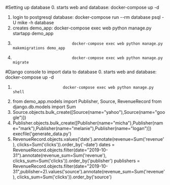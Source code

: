 #Setting up database
0. starts web and database:      docker-compose up -d
1. login to postgresql database: docker-compose run --rm database psql -U mike -h database
2. creates demo_app:             docker-compose exec web python manage.py startapp demo_app
3.                               docker-compose exec web python manage.py makemigrations demo_app
4.                               docker-compose exec web python manage.py migrate

#Django console to import data to database
0. starts web and database:  docker-compose up -d 
1.                           docker-compose exec web python manage.py shell
2. from demo_app.models import Publisher, Source, RevenueRecord
   from django.db.models import Sum 
3. Source.objects.bulk_create([Source(name="yahoo"),Source(name="google")])
4. Publisher.objects.bulk_create([Publisher(name="micha"),Publisher(name="mark"),Publisher(name="melanie"),Publisher(name="logan")])
execfile('generate_data.py')
5. RevenueRecord.objects.values('date').annotate(revenue=Sum('revenue'), clicks=Sum('clicks')).order_by('-date')
   dates = RevenueRecord.objects.filter(date="2019-10-31").annotate(revenue_sum=Sum('revenue'), clicks_sum=Sum('clicks')).order_by('publisher')
   publishers = RevenueRecord.objects.filter(date="2019-10-31",publisher=2).values('source').annotate(revenue_sum=Sum('revenue'), clicks_sum=Sum('clicks')).order_by('source')
